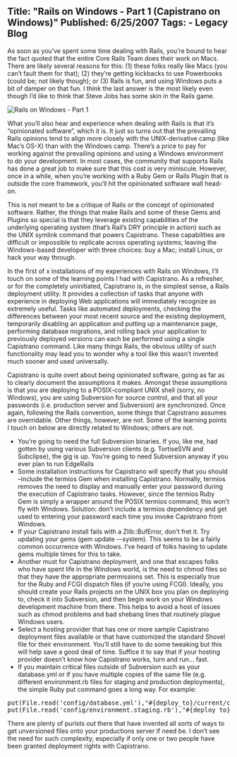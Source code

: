 Title: "Rails on Windows - Part 1 (Capistrano on Windows)"
Published: 6/25/2007
Tags:
    - Legacy Blog
---
As soon as you’ve spent some time dealing with Rails, you’re bound to hear the fact quoted that the entire Core Rails Team does their work on Macs. There are likely several reasons for this: (1) these folks really like Macs (you can’t fault them for that); (2) they’re getting kickbacks to use Powerbooks (could be; not likely though); or (3) Rails is fun, and using Windows puts a bit of damper on that fun. I think the last answer is the most likely even though I’d like to think that Steve Jobs has some skin in the Rails game.

![Rails on Windows - Part 1](https://s3.amazonaws.com/s3.beckshome.com/20070625-Rails-On-Windows.png)

What you’ll also hear and experience when dealing with Rails is that it’s “opinionated software”, which it is. It just so turns out that the prevailing Rails opinions tend to align more closely with the UNIX-derivative camp (like Mac’s OS-X) than with the Windows camp. There’s a price to pay for working against the prevailing opinions and using a Windows environment to do your development. In most cases, the community that supports Rails has done a great job to make sure that this cost is very miniscule. However, once in a while, when you’re working with a Ruby Gem or Rails Plugin that is outside the core framework, you’ll hit the opinionated software wall head-on.

This is not meant to be a critique of Rails or the concept of opinionated software. Rather, the things that make Rails and some of these Gems and Plugins so special is that they leverage existing capabilities of the underlying operating system (that’s Rail’s DRY principle in action) such as the UNIX symlink command that powers Capistrano. These capabilities are difficult or impossible to replicate across operating systems; leaving the Windows-based developer with three choices: buy a Mac; install Linux, or hack your way through.

In the first of x installations of my experiences with Rails on Windows, I’ll touch on some of the learning points I had with Capistrano. As a refresher, or for the completely uninitiated, Capistrano is, in the simplest sense, a Rails deployment utility. It provides a collection of tasks that anyone with experience in deploying Web applications will immediately recognize as extremely useful. Tasks like automated deployments, checking the differences between your most recent source and the existing deployment, temporarily disabling an application and putting up a maintenance page, performing database migrations, and rolling back your application to previously deployed versions can each be performed using a single Capistrano command. Like many things Rails, the obvious utility of such functionality may lead you to wonder why a tool like this wasn’t invented much sooner and used universally.

Capistrano is quite overt about being opinionated software, going as far as to clearly document the assumptions it makes. Amongst these assumptions is that you are deploying to a POSIX-compliant UNIX shell (sorry, no Windows), you are using Subversion for source control, and that all your passwords (i.e. production server and Subversion) are synchronized. Once again, following the Rails convention, some things that Capistrano assumes are overridable. Other things, however, are not. Some of the learning points I touch on below are directly related to Windows; others are not.

* You’re going to need the full Subversion binaries. If you, like me, had gotten by using various Subversion clients (e.g. TortiseSVN and Subclipse), the gig is up. You’re going to need Subversion anyway if you ever plan to run EdgeRails
* Some installation instructions for Capistrano will specify that you should –include the termios Gem when installing Capistrano. Normally, termios removes the need to display and manually enter your password during the execution of Capistrano tasks. However, since the termios Ruby Gem is simply a wrapper around the POSIX termios command, this won’t fly with Windows. Solution: don’t include a termios dependency and get used to entering your password each time you invoke Capistrano from Windows.
* If your Capistrano install fails with a Zlib::BufError, don’t fret it. Try updating your gems (gem update –-system). This seems to be a fairly common occurrence with Windows. I’ve heard of folks having to update gems multiple times for this to take.
* Another must for Capistrano deployment, and one that escapes folks who have spent life in the Windows world, is the need to chmod files so that they have the appropriate permissions set. This is especially true for the Ruby and FCGI dispatch files (if you’re using FCGI). Ideally, you should create your Rails projects on the UNIX box you plan on deploying to, check it into Subversion, and then begin work on your Windows development machine from there. This helps to avoid a host of issues such as chmod problems and bad shebang lines that routinely plague Windows users.
* Select a hosting provider that has one or more sample Capistrano deployment files available or that have customized the standard Shovel file for their environment. You’ll still have to do some tweaking but this will help save a good deal of time. Suffice it to say that if your hosting provider doesn’t know how Capistrano works, turn and run… fast.
* If you maintain critical files outside of Subversion such as your database.yml or if you have multiple copies of the same file (e.g. different environment.rb files for staging and production deployments), the simple Ruby put command goes a long way. For example:

<pre data-enlighter-language="ruby">
put(File.read('config/database.yml'),"#{deploy_to}/current/config/database.yml", :mode => 0444)
put(File.read('config/environment.staging.rb'),"#{deploy_to}/current/config/environment.rb", :mode => 0664)
</pre>
There are plenty of purists out there that have invented all sorts of ways to get unversioned files onto your productions server if need be. I don’t see the need for such complexity, especially if only one or two people have been granted deployment rights with Capistrano.